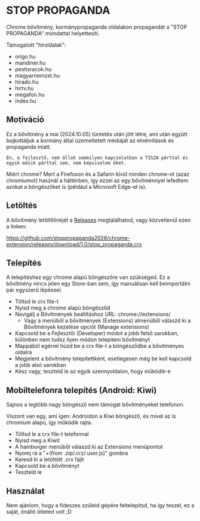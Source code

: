 # STOP PROPAGANDA

Chrome bővítmény, kormánypropaganda oldalakon propagandát a "STOP PROPAGANDA" mondattal helyettesíti.

Támogatott "híroldalak":

- origo.hu
- mandiner.hu
- pestisracok.hu
- magyarnemzet.hu
- hirado.hu
- hirtv.hu
- megafon.hu
- index.hu

## Motiváció

Ez a bővítmény a mai (2024.10.05) tüntetés után jött létre, ami után együtt bojkottáljuk a kormány által üzemeltetett médiáját az elnémítások és propaganda miatt.

```
Én, a fejlesztő, nem állok semmilyen kapcsolatban a TISZA párttal és egyik másik párttal sem, nem képviselem őket.
```

Miért chrome? Mert a Firefoxon és a Safarin kívül minden chrome-ot (azaz chromiumot) használ a háttérben, így ezzel az egy bővítménnyel lefedtem azokat a böngészőket is (például a Microsoft Edge-et is).

## Letöltés

A bővítmény letöltőlinkjét a [Releases](https://github.com/stoppropaganda2026/chrome-extension/releases) megtalálhatod, vagy közvetlenül ezen a linken:

https://github.com/stoppropaganda2026/chrome-extension/releases/download/1.0/stop_propaganda.crx

## Telepítés

A telepítéshez egy chrome alapú böngészőre van szükséged. Ez a bővítmény nincs jelen egy Store-ban sem, így manuálisan kell beimportálni pár egyszerű lépéssel.

- Töltsd le crx file-t
- Nyisd meg a chrome alapú böngésződ
- Navigálj a Bővítmények beállításhoz URL: chrome://extensions/
  - Vagy a menüből a bővítmények (Extensions) almenüből válaszd ki a Bővítmények kezelése opciót (Manage extensions)
- Kapcsold be a Fejlesztői (Developer) módot a jobb felső sarokban, különben nem tudsz ilyen módon telepíteni bővítményt
- Mappából egérrel húzd be a crx file-t a böngésződbe a bővítményes oldalra
- Megjelent a bővítmény telepítettként, esetlegesen még be kell kapcsold a jobb alsó sarokban
- Kész vagy, teszteld le az egyik szennyoldalon, hogy működik-e

## Mobiltelefonra telepítés (Android: Kiwi)

Sajnos a legtöbb nagy böngésző nem támogat bővítményeket telefonon.

Viszont van egy, ami igen: Androidon a Kiwi böngésző, és mivel az is chromium alapú, így működik rajta.

- Töltsd le a crx file-t telefonnal
- Nyisd meg a Kiwit
- A hamburger menüből válaszd ki az Extensions menüpontot
- Nyomj rá a "+(from .zip/.crz/.user.js)" gombra
- Keresd ki a letöltött .crx fájlt
- Kapcsold be a bővítményt
- Teszteld le

## Használat

Nem ajánlom, hogy a fideszes szüleid gépére feltelepítsd, ha így teszel, ez a saját, önálló ötleted volt ;D
